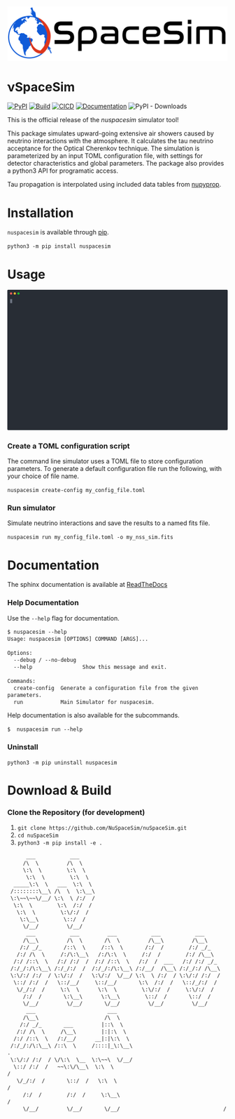 ![NuSpaceSim logo](https://raw.githubusercontent.com/NuSpaceSim/nuSpaceSim/main/docs/_static/NuSpaceSimLogoBlack.png)

# νSpaceSim

[![PyPI](https://img.shields.io/pypi/v/nuspacesim)](https://pypi.org/project/nuspacesim/)
[![Build](https://github.com/NuSpaceSim/nuSpaceSim/actions/workflows/pypi-build-test-publish.yml/badge.svg)](https://github.com/NuSpaceSim/nuSpaceSim/actions/workflows/pypi-build-test-publish.yml)
[![CICD](https://github.com/NuSpaceSim/nuSpaceSim/actions/workflows/pypi-build-test.yml/badge.svg)](https://github.com/NuSpaceSim/nuSpaceSim/actions/workflows/pypi-build-test.yml)
[![Documentation](https://readthedocs.org/projects/nuspacesim/badge/?version=latest)](https://nuspacesim.readthedocs.io/en/latest/?badge=latest)
![PyPI - Downloads](https://img.shields.io/pypi/dm/nuspacesim)


This is the official release of the *nuspacesim* simulator tool!

This package simulates upward-going extensive air showers caused by neutrino
interactions with the atmosphere. It calculates the tau neutrino acceptance for the
Optical Cherenkov technique. The simulation is parameterized by an input TOML
configuration file, with settings for detector characteristics and global parameters.
The package also provides a python3 API for programatic access.

Tau propagation is interpolated using included data tables from [nupyprop](https://github.com/NuSpaceSim/nupyprop).

# Installation

`nuspacesim` is available through [pip](https://pypi.org/project/nuspacesim/).

`python3 -m pip install nuspacesim`

<!-- or `conda create -n nuspacesim -c conda-forge -c nuspacesim nuspacesim`-->

# Usage

![NuSpaceSim Usage](https://raw.githubusercontent.com/NuSpaceSim/nuSpaceSim/main/docs/_static/run.svg)

### Create a TOML configuration script

The command line simulator uses a TOML file to store configuration parameters. To
generate a default configuration file run the following, with your choice of file name.

`nuspacesim create-config my_config_file.toml`

### Run simulator

Simulate neutrino interactions and save the results to a named fits file.

`nuspacesim run my_config_file.toml -o my_nss_sim.fits`

# Documentation

The sphinx documentation is available at [ReadTheDocs](https://nuspacesim.readthedocs.io/en/latest/index.html)


### Help Documentation

Use the `--help` flag for documentation.

```
$ nuspacesim --help
Usage: nuspacesim [OPTIONS] COMMAND [ARGS]...

Options:
  --debug / --no-debug
  --help                Show this message and exit.

Commands:
  create-config  Generate a configuration file from the given parameters.
  run            Main Simulator for nuspacesim.
```

Help documentation is also available for the subcommands.

` $  nuspacesim run --help `

### Uninstall

`python3 -m pip uninstall nuspacesim`

# Download & Build

### Clone the Repository (for development)

1. `git clone https://github.com/NuSpaceSim/nuSpaceSim.git`
2. `cd nuSpaceSim`
3. `python3 -m pip install -e .`



```
      ___           ___
     /\  \         /\  \
     \:\  \        \:\  \
      \:\  \        \:\  \
  _____\:\  \   ___  \:\  \
 /::::::::\__\ /\  \  \:\__\
 \:\~~\~~\/__/ \:\  \ /:/  /
  \:\  \        \:\  /:/  /
   \:\  \        \:\/:/  /
    \:\__\        \::/  /
     \/__/         \/__/
      ___           ___         ___           ___           ___
     /\__\         /\  \       /\  \         /\__\         /\__\
    /:/ _/_       /::\  \     /::\  \       /:/  /        /:/ _/_
   /:/ /\  \     /:/\:\__\   /:/\:\  \     /:/  /        /:/ /\__\
  /:/ /::\  \   /:/ /:/  /  /:/ /::\  \   /:/  /  ___   /:/ /:/ _/_
 /:/_/:/\:\__\ /:/_/:/  /  /:/_/:/\:\__\ /:/__/  /\__\ /:/_/:/ /\__\
 \:\/:/ /:/  / \:\/:/  /   \:\/:/  \/__/ \:\  \ /:/  / \:\/:/ /:/  /
  \::/ /:/  /   \::/__/     \::/__/       \:\  /:/  /   \::/_/:/  /
   \/_/:/  /     \:\  \      \:\  \        \:\/:/  /     \:\/:/  /
     /:/  /       \:\__\      \:\__\        \::/  /       \::/  /
     \/__/         \/__/       \/__/         \/__/         \/__/
      ___                       ___
     /\__\                     /\  \
    /:/ _/_       ___         |::\  \
   /:/ /\  \     /\__\        |:|:\  \
  /:/ /::\  \   /:/__/      __|:|\:\  \
 /:/_/:/\:\__\ /::\  \     /::::|_\:\__\                                  .
 \:\/:/ /:/  / \/\:\  \__  \:\~~\  \/__/
  \::/ /:/  /   ~~\:\/\__\  \:\  \                                      /
   \/_/:/  /       \::/  /   \:\  \                                    /
     /:/  /        /:/  /     \:\__\                                  /
     \/__/         \/__/       \/__/                                 /

```
